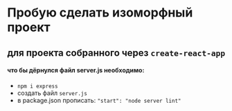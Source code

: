 # Пробую сделать изоморфный проект
## для проекта собранного через `create-react-app`
#### что бы дёрнулся файл server.js необходимо:
* `npm i express`
* создать файл `server.js`
* в package.json прописать: `"start": "node server lint"`



